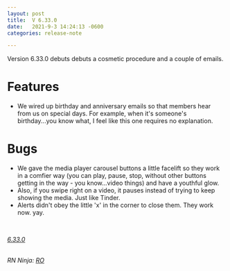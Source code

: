 ```yaml
---
layout: post
title:  V 6.33.0
date:   2021-9-3 14:24:13 -0600
categories: release-note

---
```

Version 6.33.0 debuts debuts a cosmetic procedure and a couple of emails. 

# Features

- We wired up birthday and anniversary emails so that members hear from us on special days. For example, when it's someone's birthday...you know what, I feel like this one requires no explanation.


# Bugs

- We gave the media player carousel buttons a little facelift so they work in a comfier way (you can play, pause, stop, without other buttons getting in the way - you know...video things) and have a youthful glow.
- Also, if you swipe right on a video, it pauses instead of trying to keep showing the media. Just like Tinder. 
- Alerts didn't obey the little 'x' in the corner to close them. They work now. yay. 


<br/>

*[6.33.0](https://github.com/streetparking/my-streetparking/releases/tag/v6.33.0)*
<br/>
<br/>

_RN Ninja: [RO](https://github.com/robyanna)_
 
 
 
